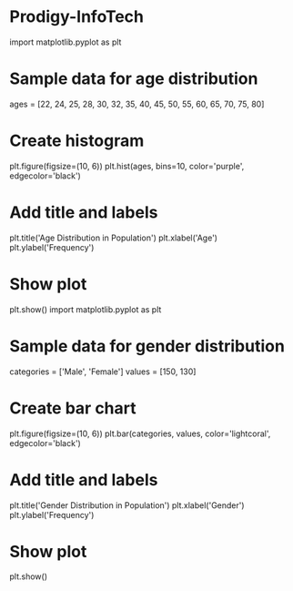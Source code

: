 # Prodigy-InfoTech
import matplotlib.pyplot as plt

# Sample data for age distribution
ages = [22, 24, 25, 28, 30, 32, 35, 40, 45, 50, 55, 60, 65, 70, 75, 80]

# Create histogram
plt.figure(figsize=(10, 6))
plt.hist(ages, bins=10, color='purple', edgecolor='black')

# Add title and labels
plt.title('Age Distribution in Population')
plt.xlabel('Age')
plt.ylabel('Frequency')

# Show plot
plt.show()
import matplotlib.pyplot as plt

# Sample data for gender distribution
categories = ['Male', 'Female']
values = [150, 130]

# Create bar chart
plt.figure(figsize=(10, 6))
plt.bar(categories, values, color='lightcoral', edgecolor='black')

# Add title and labels
plt.title('Gender Distribution in Population')
plt.xlabel('Gender')
plt.ylabel('Frequency')

# Show plot
plt.show()
